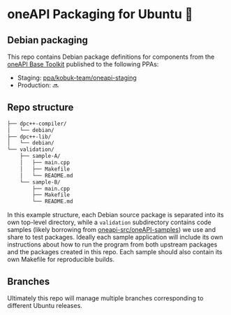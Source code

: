 # oneAPI Packaging for Ubuntu :rocket:

## Debian packaging

This repo contains Debian package definitions for components from the [oneAPI Base Toolkit](https://www.intel.com/content/www/us/en/developer/tools/oneapi/base-toolkit.html) published to the following PPAs:

- Staging: [ppa/kobuk-team/oneapi-staging](https://launchpad.net/~kobuk-team/+archive/ubuntu/oneapi-staging)
- Production: :soon:

## Repo structure

```bash
├── dpc++-compiler/
│   └── debian/
├── dpc++-lib/
│   └── debian/
└── validation/
    ├── sample-A/
    │   ├── main.cpp
    │   ├── Makefile
    │   └── README.md
    └── sample-B/
        ├── main.cpp
        ├── Makefile
        └── README.md
```

In this example structure, each Debian source package is separated into its own top-level directory, while a `validation` subdirectory contains code samples (likely borrowing from [oneapi-src/oneAPI-samples](https://github.com/oneapi-src/oneAPI-samples)) we use and share to test packages. Ideally each sample application will include its own instructions about how to run the program from both upstream packages and the packages created in this repo. Each sample should also contain its own Makefile for reproducible builds.

## Branches

Ultimately this repo will manage multiple branches corresponding to different Ubuntu releases.
